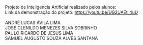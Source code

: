 Projeto de Inteligencia Artificial realizado pelos alunos:
<br>
Link da demonstração do projeto: https://youtu.be/UG2UAEt_4uU
<br>
<br>
ANDRÉ LUCAS ÁVILA LIMA
<br>
JOSÉ CLENILDO MENEZES SILVA SOBRINHO
<br>
PAULO RICARDO DE JESUS LIMA
<br>
SAMUEL AUGUSTO SOUZA ALVES SANTANA

